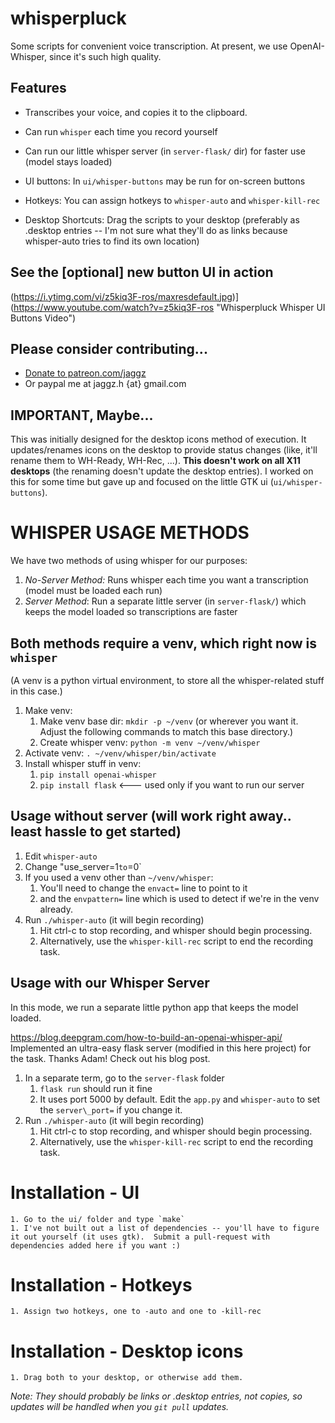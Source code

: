 # whisperpluck

Some scripts for convenient voice transcription. At present, we use OpenAI-Whisper, since it's such high quality.

## Features

* Transcribes your voice, and copies it to the clipboard.

* Can run `whisper` each time you record yourself
* Can run our little whisper server (in `server-flask/` dir) for faster use (model stays loaded)

* UI buttons: In `ui/whisper-buttons` may be run for on-screen buttons
* Hotkeys: You can assign hotkeys to `whisper-auto` and `whisper-kill-rec`
* Desktop Shortcuts: Drag the scripts to your desktop (preferably as .desktop entries -- I'm not sure what they'll do as links because whisper-auto tries to find its own location)

## See the [optional] new button UI in action

(https://i.ytimg.com/vi/z5kiq3F-ros/maxresdefault.jpg)]
(https://www.youtube.com/watch?v=z5kiq3F-ros "Whisperpluck Whisper UI Buttons Video")

## Please consider contributing...

* [Donate to patreon.com/jaggz](https://patreon.com/jaggz)
* Or paypal me at jaggz.h {at} gmail.com

## IMPORTANT, Maybe...

This was initially designed for the desktop icons method of execution. It updates/renames icons on the desktop to provide status changes (like, it'll rename them to WH-Ready, WH-Rec, ...).  **This doesn't work on all X11 desktops** (the renaming doesn't update the desktop entries).  I worked on this for some time but gave up and focused on the little GTK ui (`ui/whisper-buttons`).

# WHISPER USAGE METHODS

We have two methods of using whisper for our purposes:

1. *No-Server Method:* Runs whisper each time you want a transcription (model must be loaded each run)
2. *Server Method*: Run a separate little server (in `server-flask/`) which keeps the model loaded so transcriptions are faster

## Both methods require a venv, which right now is `whisper`

(A venv is a python virtual environment, to store all the whisper-related stuff in this case.)

1. Make venv:
    1. Make venv base dir: `mkdir -p ~/venv` (or wherever you want it. Adjust the following commands to match this base directory.)
    1. Create whisper venv: `python -m venv ~/venv/whisper`
1. Activate venv: `. ~/venv/whisper/bin/activate`
1. Install whisper stuff in venv:
    1. `pip install openai-whisper`
    1. `pip install flask` <--- used only if you want to run our server

## Usage without server (will work right away.. least hassle to get started)

1. Edit `whisper-auto`
1. Change "use\_server=1` to `=0`
1. If you used a venv other than `~/venv/whisper`:
    1. You'll need to change the `envact=` line to point to it
    2. and the `envpattern=` line which is used to detect if we're in the venv already.
1. Run `./whisper-auto` (it will begin recording)
    1. Hit ctrl-c to stop recording, and whisper should begin processing.
    1. Alternatively, use the `whisper-kill-rec` script to end the recording task.

## Usage with our Whisper Server

In this mode, we run a separate little python app that keeps the model loaded.

https://blog.deepgram.com/how-to-build-an-openai-whisper-api/
Implemented an ultra-easy flask server (modified in this here project)
for the task.  Thanks Adam!  Check out his blog post.

1. In a separate term, go to the `server-flask` folder
    1. `flask run` should run it fine
    1. It uses port 5000 by default. Edit the `app.py` and `whisper-auto` to set the `server\_port=` if you change it.
1. Run `./whisper-auto` (it will begin recording)
    1. Hit ctrl-c to stop recording, and whisper should begin processing.
    1. Alternatively, use the `whisper-kill-rec` script to end the recording task.

# Installation - UI
    1. Go to the ui/ folder and type `make`
    1. I've not built out a list of dependencies -- you'll have to figure it out yourself (it uses gtk).  Submit a pull-request with dependencies added here if you want :)

# Installation - Hotkeys
    1. Assign two hotkeys, one to -auto and one to -kill-rec

# Installation - Desktop icons
    1. Drag both to your desktop, or otherwise add them.

*Note: They should probably be links or .desktop entries, not copies, so updates will be handled when you `git pull` updates.*

